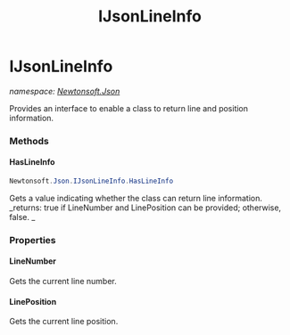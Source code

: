 ﻿---
title: IJsonLineInfo
---

# IJsonLineInfo
_namespace: [Newtonsoft.Json](N-Newtonsoft.Json.html)_

Provides an interface to enable a class to return line and position information.

### Methods

#### HasLineInfo
```csharp
Newtonsoft.Json.IJsonLineInfo.HasLineInfo
```
Gets a value indicating whether the class can return line information.
_returns: true if LineNumber and LinePosition can be provided; otherwise, false.
            _



### Properties

#### LineNumber
Gets the current line number.
#### LinePosition
Gets the current line position.

